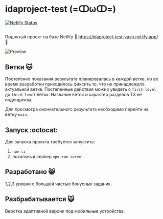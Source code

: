 # idaproject-test (=ↀωↀ=) 



[![Netlify Status](https://api.netlify.com/api/v1/badges/449893ae-aae3-4b55-86ed-ee70f426d97b/deploy-status)](https://app.netlify.com/sites/idaproject-test-vash/deploys)
## 
Поднятый проект на базе  Netlify :rocket: https://idaproject-test-vash.netlify.app/ :rocket:

![Preview](https://user-images.githubusercontent.com/53947691/184795649-ba481730-f29e-4d3b-8392-cf9ad1804f43.png)

## Ветки :cat:
Постепенно показания результата планировалась в каждой ветке, но во время разработки приходилось фиксить то, что не принадлежало актуальной ветке. 
Постепенные действия можно увидеть с `first-level` до `third-level` веток. Название веток и характер разделов ТЗ не индендичны. 

Для просмотра окончательного результата необходимо перейти на ветку `main`.

## Запуск :octocat:

Для запуска проекта требуется запустить:
   1) `npm ci` 
   2) локальный сервер `npm run serve`


## Разработано :smile_cat:

1,2,3 уровни с большей частью бонусных задания. 

## Разбрабатывается :scream_cat:

Верстка адаптивной версии под мобильные устройства.
